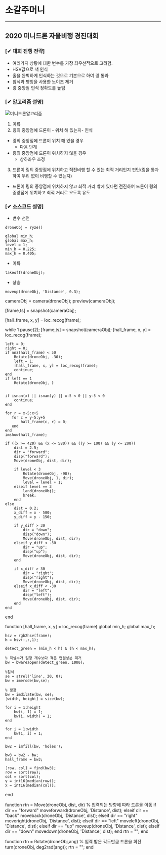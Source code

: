 # 소갈주머니
------------------------------------------------------
## 2020 미니드론 자율비행 경진대회
### [✔ 대회 진행 전략] 
* 여러가지 상황에 대한 변수를 가장 최우선적으로 고려함.
* HSV값으로 색 인식
* 홀을 완벽하게 인식하는 것으로 기본으로 하여 링 통과
* 침식과 팽창을 사용한 노이즈 제거
* 링 중앙점 인식 정확도를 높임
### [✔ 알고리즘 설명] 
![미니드론알고리즘](https://user-images.githubusercontent.com/61452782/87249449-1b490780-c49a-11ea-8aa9-996f42cff3ce.jpg)

1. 이륙
2. 링의 중앙점에 드론이 - 위치 해 있는지- 인식
* 링의 중앙점에 드론이 위치 해 있을 경우
  + 다음 단계
* 링의 중앙점에 드론이 위치하지 않을 경우
  + 상하좌우 조정
3. 드론이 링의 중앙점에 위치하고 직진비행 할 수 있는 최적 거리인지 판단(링을 통과하여 무리 없이 비행할 수 있는지)
* 드론이 링의 중앙점에 위치하지 않고 최적 거리 밖에 있다면 전진하여 드론이 링의 중앙점에 위치하고 최적 거리로 오도록 유도


### [✔ 소스코드 설명] 
* 변수 선언
```
droneObj = ryze()

global min_h;
global max_h;
level = 1;
min_h = 0.225;
max_h = 0.405;
```
* 이륙

```
takeoff(droneObj);
```
* 상승
```
moveup(droneObj, 'Distance', 0.3);
```

cameraObj = camera(droneObj);
preview(cameraObj);

[frame,ts] = snapshot(cameraObj);

[hall_frame, x, y] = loc_recog(frame);

while 1
    pause(2);
    [frame,ts] = snapshot(cameraObj);
    [hall_frame, x, y] = loc_recog(frame);
    
    left = 0;
    right = 0;
    if nnz(hall_frame) < 50
        Rotate(droneObj, -30);
        left = 1;
        [hall_frame, x, y] = loc_recog(frame);
        continue;
    end
    if left == 1
        Rotate(droneObj, )
        
    
    if isnan(x) || isnan(y) || x-5 < 0 || y-5 < 0
        continue;
    end
    
    for r = x-5:x+5
       for c = y-5:y+5
           hall_frame(c, r) = 0;
       end
    end
    imshow(hall_frame);
    
    if ((x >= 420) && (x <= 580)) && ((y >= 100) && (y <= 200))
        dist = 2.5;
        dir = "forward";
        disp("forward");
        Move(droneObj, dist, dir);
        
        if level < 3
            Rotate(droneObj, -90);
            Move(droneObj, 1, dir);
            level = level + 1;
        elseif level == 3
            land(droneObj);
            break;
        end
    else
        dist = 0.2;
        x_diff = x - 500;
        y_diff = y - 150;

        if y_diff > 30
            dir = "down";
            disp("down");
            Move(droneObj, dist, dir);
        elseif y_diff < -30
            dir = "up";
            disp("up");
            Move(droneObj, dist, dir);
        end
        
        if x_diff > 30
            dir = "right";
            disp("right");
            Move(droneObj, dist, dir);
        elseif x_diff < -30
            dir = "left";
            disp("left");
            Move(droneObj, dist, dir);
        end
    end
end

function [hall_frame, x, y] = loc_recog(frame)
    global min_h;
    global max_h;
    
    hsv = rgb2hsv(frame);
    h = hsv(:,:,1);
    
    detect_green = (min_h < h) & (h < max_h);
    
    % 픽셀수가 일정 개수보다 적은 연결성분 제거
    bw = bwareaopen(detect_green, 1000);
    
    %침식
    se = strel('line', 20, 0);
    bw = imerode(bw,se);
    
    % 팽창
    bw = imdilate(bw, se);
    [width, height] = size(bw);
    
    for i = 1:height
        bw(i, 1) = 1;
        bw(i, width) = 1;
    end
    
    for i = 1:width
        bw(1, i) = 1;
    end
    
    bw2 = imfill(bw, 'holes');
    
    bw3 = bw2 - bw;
    hall_frame = bw3;

    [row, col] = find(bw3);
    row = sort(row);
    col = sort(col);
    y = int16(median(row));
    x = int16(median(col));
end

function rtn = Move(droneObj, dist, dir)
    % 입력되는 방향에 따라 드론을 이동
    if dir == "forward"
        moveforward(droneObj, 'Distance', dist);
    elseif dir == "back"
        moveback(droneObj, 'Distance', dist);
    elseif dir == "right"
        moveright(droneObj, 'Distance', dist);
    elseif dir == "left"
        moveleft(droneObj, 'Distance', dist);
    elseif dir == "up"
        moveup(droneObj, 'Distance', dist);
    elseif dir == "down"
        movedown(droneObj, 'Distance', dist);
    end
    rtn = "";
end

function rtn = Rotate(droneObj,ang)
    % 입력 받은 각도만큼 드론을 회전
    turn(droneObj, deg2rad(ang));
    rtn = "";
end
